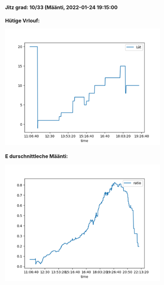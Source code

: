 ### Jitz grad: 10/33 (Määnti, 2022-01-24 19:15:00

### Hütige Vrlouf:
![Graph](Today.png)

### E durschnittleche Määnti:
![Graph](Määnti.png)
